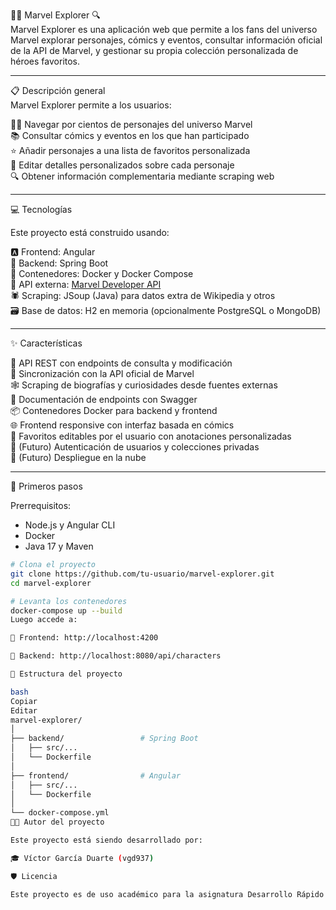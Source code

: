 🦸‍♂️ Marvel Explorer 🔍  
Marvel Explorer es una aplicación web que permite a los fans del universo Marvel explorar personajes, cómics y eventos, consultar información oficial de la API de Marvel, y gestionar su propia colección personalizada de héroes favoritos.

---

📋 Descripción general  
Marvel Explorer permite a los usuarios:

🧑‍🎤 Navegar por cientos de personajes del universo Marvel  
📚 Consultar cómics y eventos en los que han participado  
⭐ Añadir personajes a una lista de favoritos personalizada  
📝 Editar detalles personalizados sobre cada personaje  
🔍 Obtener información complementaria mediante scraping web  

---

💻 Tecnologías

Este proyecto está construido usando:

🅰️ Frontend: Angular  
🍃 Backend: Spring Boot  
🐋 Contenedores: Docker y Docker Compose  
🔗 API externa: [Marvel Developer API](https://developer.marvel.com/)  
🕷️ Scraping: JSoup (Java) para datos extra de Wikipedia y otros  
🗃️ Base de datos: H2 en memoria (opcionalmente PostgreSQL o MongoDB)

---

✨ Características

📃 API REST con endpoints de consulta y modificación  
🔄 Sincronización con la API oficial de Marvel  
🕸️ Scraping de biografías y curiosidades desde fuentes externas  
📜 Documentación de endpoints con Swagger  
📦 Contenedores Docker para backend y frontend  
🌐 Frontend responsive con interfaz basada en cómics  
📌 Favoritos editables por el usuario con anotaciones personalizadas  
🔐 (Futuro) Autenticación de usuarios y colecciones privadas  
🚀 (Futuro) Despliegue en la nube

---

🚀 Primeros pasos

Prerrequisitos:

- Node.js y Angular CLI  
- Docker  
- Java 17 y Maven  
```bash
# Clona el proyecto
git clone https://github.com/tu-usuario/marvel-explorer.git
cd marvel-explorer

# Levanta los contenedores
docker-compose up --build
Luego accede a:

🔗 Frontend: http://localhost:4200

🔗 Backend: http://localhost:8080/api/characters

📂 Estructura del proyecto

bash
Copiar
Editar
marvel-explorer/
│
├── backend/                 # Spring Boot
│   ├── src/...
│   └── Dockerfile
│
├── frontend/                # Angular
│   ├── src/...
│   └── Dockerfile
│
└── docker-compose.yml
🧑‍🔧 Autor del proyecto

Este proyecto está siendo desarrollado por:

🎓 Víctor García Duarte (vgd937)

🛡️ Licencia

Este proyecto es de uso académico para la asignatura Desarrollo Rápido de Aplicaciones y no está afiliado oficialmente con Marvel Entertainment.
